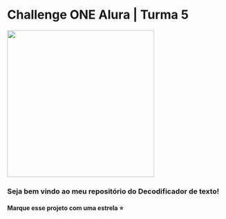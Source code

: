 # Challenge ONE Alura | Turma 5

<p>
     <img width="340" heigth="300" src= "screenshot.png">
</p>

### Seja bem vindo ao  meu repositório do Decodificador de texto! 

#### Marque esse projeto com uma estrela ⭐

